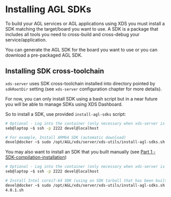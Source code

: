 # Installing AGL SDKs

To build your AGL services or AGL applications using XDS you must install a SDK
matching the target/board you want to use. A SDK is a package that includes all
tools you need to cross-build and cross-debug your service/application.

You can generate the AGL SDK for the board you want to use or you can download
a pre-packaged AGL SDK.

## Installing SDK cross-toolchain

`xds-server` uses SDK cross-toolchain installed into directory pointed by
`sdkRootDir` setting (see `xds-server` configuration chapter for more details).

For now, you can only install SDK using a bash script but in a near future you
will be able to manage SDKs using XDS Dashboard.

So to install a SDK, use provided `install-agl-sdks` script:

```bash
# Optional - Log into the container (only necessary when xds-server is running within a docker container)
seb@laptop ~$ ssh -p 2222 devel@localhost

# For example, Install ARM64 SDK (automatic download)
devel@docker ~$ sudo /opt/AGL/xds/server/xds-utils/install-agl-sdks.sh --arch aarch64
```

You may also want to install an SDK that you built manually (see [Part 1 - SDK-compilation-installation](http://docs.automotivelinux.org/docs/devguides/en/dev/reference/sdk-devkit/docs/part-1/1_7-SDK-compilation-installation.html))

```bash
# Optional - Log into the container (only necessary when xds-server is running within a docker container)
seb@laptop ~$ ssh -p 2222 devel@localhost

# Install Intel corei7-64 SDK (using an SDK tarball that has been built or downloaded manually)
devel@docker ~$ sudo /opt/AGL/xds/server/xds-utils/install-agl-sdks.sh --arch corei7-64 --file /tmp/poky-agl-glibc-x86_64-agl-demo-platform-crosssdk-corei7-64-toolchain-
4.0.1.sh
```
